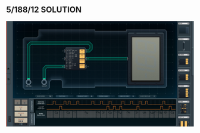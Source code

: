 5/188/12 SOLUTION
-----------------

![screenshot0](https://github.com/shiawasenahikari/Shenzhen-IO-Solutions/blob/master/033-scientific-chronometer/screenshot0.png)
